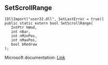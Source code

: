 ## SetScrollRange

```
[DllImport("user32.dll", SetLastError = true)]
public static extern bool SetScrollRange(
   IntPtr hWnd,
   int nBar,
   int nMinPos,
   int nMaxPos,
   bool bRedraw
);
```

Microsoft documentation: [Link](https://docs.microsoft.com/en-us/windows/win32/api/winuser/nf-winuser-setscrollrange)
